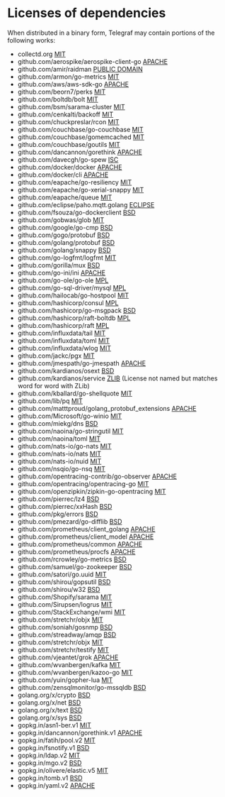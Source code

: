 # Licenses of dependencies

When distributed in a binary form, Telegraf may contain portions of the
following works:

- collectd.org [MIT](https://github.com/collectd/go-collectd/blob/master/LICENSE)
- github.com/aerospike/aerospike-client-go [APACHE](https://github.com/aerospike/aerospike-client-go/blob/master/LICENSE)
- github.com/amir/raidman [PUBLIC DOMAIN](https://github.com/amir/raidman/blob/master/UNLICENSE)
- github.com/armon/go-metrics [MIT](https://github.com/armon/go-metrics/blob/master/LICENSE)
- github.com/aws/aws-sdk-go [APACHE](https://github.com/aws/aws-sdk-go/blob/master/LICENSE.txt)
- github.com/beorn7/perks [MIT](https://github.com/beorn7/perks/blob/master/LICENSE)
- github.com/boltdb/bolt [MIT](https://github.com/boltdb/bolt/blob/master/LICENSE)
- github.com/bsm/sarama-cluster [MIT](https://github.com/bsm/sarama-cluster/blob/master/LICENSE)
- github.com/cenkalti/backoff [MIT](https://github.com/cenkalti/backoff/blob/master/LICENSE)
- github.com/chuckpreslar/rcon [MIT](https://github.com/chuckpreslar/rcon#license)
- github.com/couchbase/go-couchbase [MIT](https://github.com/couchbase/go-couchbase/blob/master/LICENSE)
- github.com/couchbase/gomemcached [MIT](https://github.com/couchbase/gomemcached/blob/master/LICENSE)
- github.com/couchbase/goutils [MIT](https://github.com/couchbase/go-couchbase/blob/master/LICENSE)
- github.com/dancannon/gorethink [APACHE](https://github.com/dancannon/gorethink/blob/master/LICENSE)
- github.com/davecgh/go-spew [ISC](https://github.com/davecgh/go-spew/blob/master/LICENSE)
- github.com/docker/docker [APACHE](https://github.com/docker/docker/blob/master/LICENSE)
- github.com/docker/cli [APACHE](https://github.com/docker/cli/blob/master/LICENSE)
- github.com/eapache/go-resiliency [MIT](https://github.com/eapache/go-resiliency/blob/master/LICENSE)
- github.com/eapache/go-xerial-snappy [MIT](https://github.com/eapache/go-xerial-snappy/blob/master/LICENSE)
- github.com/eapache/queue [MIT](https://github.com/eapache/queue/blob/master/LICENSE)
- github.com/eclipse/paho.mqtt.golang [ECLIPSE](https://github.com/eclipse/paho.mqtt.golang/blob/master/LICENSE)
- github.com/fsouza/go-dockerclient [BSD](https://github.com/fsouza/go-dockerclient/blob/master/LICENSE)
- github.com/gobwas/glob [MIT](https://github.com/gobwas/glob/blob/master/LICENSE)
- github.com/google/go-cmp [BSD](https://github.com/google/go-cmp/blob/master/LICENSE)
- github.com/gogo/protobuf [BSD](https://github.com/gogo/protobuf/blob/master/LICENSE)
- github.com/golang/protobuf [BSD](https://github.com/golang/protobuf/blob/master/LICENSE)
- github.com/golang/snappy [BSD](https://github.com/golang/snappy/blob/master/LICENSE)
- github.com/go-logfmt/logfmt [MIT](https://github.com/go-logfmt/logfmt/blob/master/LICENSE)
- github.com/gorilla/mux [BSD](https://github.com/gorilla/mux/blob/master/LICENSE)
- github.com/go-ini/ini [APACHE](https://github.com/go-ini/ini/blob/master/LICENSE)
- github.com/go-ole/go-ole [MPL](http://mattn.mit-license.org/2013)
- github.com/go-sql-driver/mysql [MPL](https://github.com/go-sql-driver/mysql/blob/master/LICENSE)
- github.com/hailocab/go-hostpool [MIT](https://github.com/hailocab/go-hostpool/blob/master/LICENSE)
- github.com/hashicorp/consul [MPL](https://github.com/hashicorp/consul/blob/master/LICENSE)
- github.com/hashicorp/go-msgpack [BSD](https://github.com/hashicorp/go-msgpack/blob/master/LICENSE)
- github.com/hashicorp/raft-boltdb [MPL](https://github.com/hashicorp/raft-boltdb/blob/master/LICENSE)
- github.com/hashicorp/raft [MPL](https://github.com/hashicorp/raft/blob/master/LICENSE)
- github.com/influxdata/tail [MIT](https://github.com/influxdata/tail/blob/master/LICENSE.txt)
- github.com/influxdata/toml [MIT](https://github.com/influxdata/toml/blob/master/LICENSE)
- github.com/influxdata/wlog [MIT](https://github.com/influxdata/wlog/blob/master/LICENSE)
- github.com/jackc/pgx [MIT](https://github.com/jackc/pgx/blob/master/LICENSE)
- github.com/jmespath/go-jmespath [APACHE](https://github.com/jmespath/go-jmespath/blob/master/LICENSE)
- github.com/kardianos/osext [BSD](https://github.com/kardianos/osext/blob/master/LICENSE)
- github.com/kardianos/service [ZLIB](https://github.com/kardianos/service/blob/master/LICENSE) (License not named but matches word for word with ZLib)
- github.com/kballard/go-shellquote [MIT](https://github.com/kballard/go-shellquote/blob/master/LICENSE)
- github.com/lib/pq [MIT](https://github.com/lib/pq/blob/master/LICENSE.md)
- github.com/matttproud/golang_protobuf_extensions [APACHE](https://github.com/matttproud/golang_protobuf_extensions/blob/master/LICENSE)
- github.com/Microsoft/go-winio [MIT](https://github.com/Microsoft/go-winio/blob/master/LICENSE)
- github.com/miekg/dns [BSD](https://github.com/miekg/dns/blob/master/LICENSE)
- github.com/naoina/go-stringutil [MIT](https://github.com/naoina/go-stringutil/blob/master/LICENSE)
- github.com/naoina/toml [MIT](https://github.com/naoina/toml/blob/master/LICENSE)
- github.com/nats-io/go-nats [MIT](https://github.com/nats-io/go-nats/blob/master/LICENSE)
- github.com/nats-io/nats [MIT](https://github.com/nats-io/nats/blob/master/LICENSE)
- github.com/nats-io/nuid [MIT](https://github.com/nats-io/nuid/blob/master/LICENSE)
- github.com/nsqio/go-nsq [MIT](https://github.com/nsqio/go-nsq/blob/master/LICENSE)
- github.com/opentracing-contrib/go-observer [APACHE](https://github.com/opentracing-contrib/go-observer/blob/master/LICENSE)
- github.com/opentracing/opentracing-go [MIT](https://github.com/opentracing/opentracing-go/blob/master/LICENSE)
- github.com/openzipkin/zipkin-go-opentracing [MIT](https://github.com/openzipkin/zipkin-go-opentracing/blob/master/LICENSE)
- github.com/pierrec/lz4 [BSD](https://github.com/pierrec/lz4/blob/master/LICENSE)
- github.com/pierrec/xxHash [BSD](https://github.com/pierrec/xxHash/blob/master/LICENSE)
- github.com/pkg/errors [BSD](https://github.com/pkg/errors/blob/master/LICENSE)
- github.com/pmezard/go-difflib [BSD](https://github.com/pmezard/go-difflib/blob/master/LICENSE)
- github.com/prometheus/client_golang [APACHE](https://github.com/prometheus/client_golang/blob/master/LICENSE)
- github.com/prometheus/client_model [APACHE](https://github.com/prometheus/client_model/blob/master/LICENSE)
- github.com/prometheus/common [APACHE](https://github.com/prometheus/common/blob/master/LICENSE)
- github.com/prometheus/procfs [APACHE](https://github.com/prometheus/procfs/blob/master/LICENSE)
- github.com/rcrowley/go-metrics [BSD](https://github.com/rcrowley/go-metrics/blob/master/LICENSE)
- github.com/samuel/go-zookeeper [BSD](https://github.com/samuel/go-zookeeper/blob/master/LICENSE)
- github.com/satori/go.uuid [MIT](https://github.com/satori/go.uuid/blob/master/LICENSE)
- github.com/shirou/gopsutil [BSD](https://github.com/shirou/gopsutil/blob/master/LICENSE)
- github.com/shirou/w32 [BSD](https://github.com/shirou/w32/blob/master/LICENSE)
- github.com/Shopify/sarama [MIT](https://github.com/Shopify/sarama/blob/master/MIT-LICENSE)
- github.com/Sirupsen/logrus [MIT](https://github.com/Sirupsen/logrus/blob/master/LICENSE)
- github.com/StackExchange/wmi [MIT](https://github.com/StackExchange/wmi/blob/master/LICENSE)
- github.com/stretchr/objx [MIT](https://github.com/stretchr/objx/blob/master/LICENSE.md)
- github.com/soniah/gosnmp [BSD](https://github.com/soniah/gosnmp/blob/master/LICENSE)
- github.com/streadway/amqp [BSD](https://github.com/streadway/amqp/blob/master/LICENSE)
- github.com/stretchr/objx [MIT](https://github.com/stretchr/objx/blob/master/LICENSE.md)
- github.com/stretchr/testify [MIT](https://github.com/stretchr/testify/blob/master/LICENCE.txt)
- github.com/vjeantet/grok [APACHE](https://github.com/vjeantet/grok/blob/master/LICENSE)
- github.com/wvanbergen/kafka [MIT](https://github.com/wvanbergen/kafka/blob/master/LICENSE)
- github.com/wvanbergen/kazoo-go [MIT](https://github.com/wvanbergen/kazoo-go/blob/master/MIT-LICENSE)
- github.com/yuin/gopher-lua [MIT](https://github.com/yuin/gopher-lua/blob/master/LICENSE)
- github.com/zensqlmonitor/go-mssqldb [BSD](https://github.com/zensqlmonitor/go-mssqldb/blob/master/LICENSE.txt)
- golang.org/x/crypto [BSD](https://github.com/golang/crypto/blob/master/LICENSE)
- golang.org/x/net [BSD](https://go.googlesource.com/net/+/master/LICENSE)
- golang.org/x/text [BSD](https://go.googlesource.com/text/+/master/LICENSE)
- golang.org/x/sys [BSD](https://go.googlesource.com/sys/+/master/LICENSE)
- gopkg.in/asn1-ber.v1 [MIT](https://github.com/go-asn1-ber/asn1-ber/blob/v1.2/LICENSE)
- gopkg.in/dancannon/gorethink.v1 [APACHE](https://github.com/dancannon/gorethink/blob/v1.1.2/LICENSE)
- gopkg.in/fatih/pool.v2 [MIT](https://github.com/fatih/pool/blob/v2.0.0/LICENSE)
- gopkg.in/fsnotify.v1 [BSD](https://github.com/fsnotify/fsnotify/blob/v1.4.2/LICENSE)
- gopkg.in/ldap.v2 [MIT](https://github.com/go-ldap/ldap/blob/v2.5.0/LICENSE)
- gopkg.in/mgo.v2 [BSD](https://github.com/go-mgo/mgo/blob/v2/LICENSE)
- gopkg.in/olivere/elastic.v5 [MIT](https://github.com/olivere/elastic/blob/v5.0.38/LICENSE)
- gopkg.in/tomb.v1 [BSD](https://github.com/go-tomb/tomb/blob/v1/LICENSE)
- gopkg.in/yaml.v2 [APACHE](https://github.com/go-yaml/yaml/blob/v2/LICENSE)
